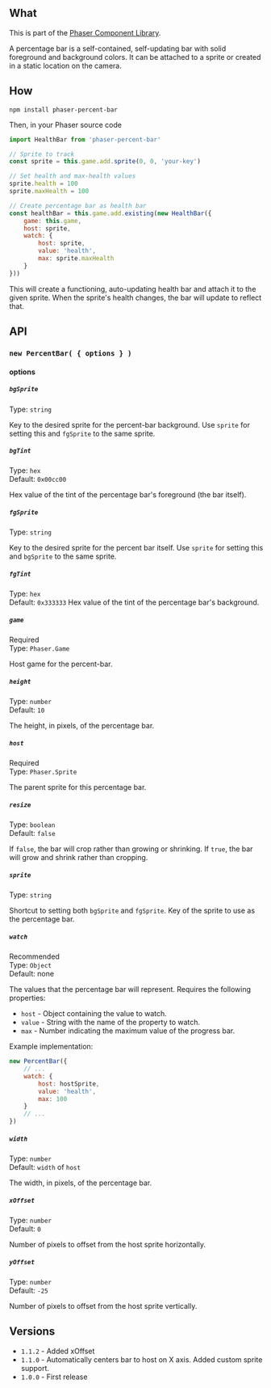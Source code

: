 ## What
This is part of the [Phaser Component Library](https://github.com/SaFrMo/phaser-component-library).

A percentage bar is a self-contained, self-updating bar with solid foreground and background colors. It can be attached to a sprite or created in a static location on the camera.

## How
`npm install phaser-percent-bar`

Then, in your Phaser source code

```js
import HealthBar from 'phaser-percent-bar'

// Sprite to track
const sprite = this.game.add.sprite(0, 0, 'your-key')

// Set health and max-health values
sprite.health = 100
sprite.maxHealth = 100

// Create percentage bar as health bar
const healthBar = this.game.add.existing(new HealthBar({
    game: this.game,
    host: sprite,
    watch: {
        host: sprite,
        value: 'health',
        max: sprite.maxHealth
    }
}))
```

This will create a functioning, auto-updating health bar and attach it to the given sprite. When the sprite's health changes, the bar will update to reflect that.

## API

### `new PercentBar( { options } )`

#### options

##### `bgSprite`

Type: `string`

Key to the desired sprite for the percent-bar background. Use `sprite` for setting this and `fgSprite` to the same sprite.

##### `bgTint`

Type: `hex`<br>
Default: `0x00cc00`

Hex value of the tint of the percentage bar's foreground (the bar itself).

##### `fgSprite`

Type: `string`

Key to the desired sprite for the percent bar itself. Use `sprite` for setting this and `bgSprite` to the same sprite.


##### `fgTint`

Type: `hex`<br>
Default: `0x333333`
Hex value of the tint of the percentage bar's background.

##### `game`

Required<br>
Type: `Phaser.Game`

Host game for the percent-bar.

##### `height`

Type: `number`<br>
Default: `10`

The height, in pixels, of the percentage bar.

##### `host`

Required<br>
Type: `Phaser.Sprite`

The parent sprite for this percentage bar.

##### `resize`

Type: `boolean`<br>
Default: `false`

If `false`, the bar will crop rather than growing or shrinking. If `true`, the bar will grow and shrink rather than cropping.

##### `sprite`

Type: `string`

Shortcut to setting both `bgSprite` and `fgSprite`. Key of the sprite to use as the percentage bar.

##### `watch`

Recommended<br>
Type: `Object`<br>
Default: none

The values that the percentage bar will represent. Requires the following properties:

* `host` - Object containing the value to watch.
* `value` - String with the name of the property to watch.
* `max` - Number indicating the maximum value of the progress bar.

Example implementation:

```js
new PercentBar({
    // ...
    watch: {
        host: hostSprite,
        value: 'health',
        max: 100
    }
    // ...
})
```

##### `width`

Type: `number`<br>
Default: `width` of `host`

The width, in pixels, of the percentage bar.

##### `xOffset`

Type: `number`<br>
Default: `0`

Number of pixels to offset from the host sprite horizontally.

##### `yOffset`

Type: `number`<br>
Default: `-25`

Number of pixels to offset from the host sprite vertically.

## Versions

* `1.1.2` - Added xOffset
* `1.1.0` - Automatically centers bar to host on X axis. Added custom sprite support.
* `1.0.0` - First release
